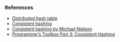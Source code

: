 ### References

- [Distributed hash table](https://en.wikipedia.org/wiki/Distributed_hash_table)
- [Consistent hashing](https://en.wikipedia.org/wiki/Consistent_hashing)
- [Consistent hashing by Michael Nielsen](https://michaelnielsen.org/blog/consistent-hashing/)
- [Programmer’s Toolbox Part 3: Consistent Hashing](https://web.archive.org/web/20110721203235/http://www.tomkleinpeter.com/2008/03/17/programmers-toolbox-part-3-consistent-hashing/)
